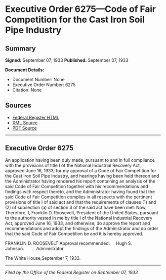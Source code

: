 # Executive Order 6275—Code of Fair Competition for the Cast Iron Soil Pipe Industry

## Summary

**Signed:** September 07, 1933
**Published:** September 07, 1933

**Document Details:**
- Document Number: None
- Executive Order Number: 6275
- Citation: None

## Sources
- [Federal Register HTML](https://www.presidency.ucsb.edu/documents/executive-order-6275-code-fair-competition-for-the-cast-iron-soil-pipe-industry)
- [XML Source](None)
- [PDF Source](None)

---

## Executive Order 6275

An application having been duly made, pursuant to and in full compliance with the provisions of title I of the National Industrial Recovery Act, approved June 16, 1933, for my approval of a Code of Fair Competition for the Cast Iron Soil Pipe Industry, and hearings having been held thereon and the Administrator having rendered his report containing an analysis of the said Code of Fair Competition together with his recommendations and findings with respect thereto, and the Administrator having found that the said Code of Fair Competition complies in all respects with the pertinent provisions of title I of said act and that the requirements of clauses (1) and (2) of subsection (a) of section 3 of the said act have been met:
Now, Therefore, I, Franklin D. Roosevelt, President of the United States, pursuant to the authority vested in me by title I of the National Industrial Recovery Act, approved June 16, 1933, and otherwise, do approve the report and recommendations and adopt the findings of the Administrator and do order that the said Code of Fair Competition be and it is hereby approved.

FRANKLIN D. ROOSEVELT
Approval recommended:     Hugh S. Johnson.          Administrator.

The White House,September 7, 1933.

---

*Filed by the Office of the Federal Register on September 07, 1933*
